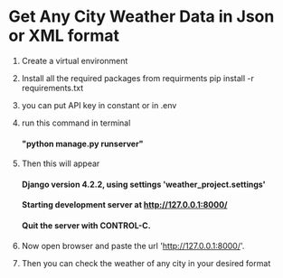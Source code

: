 # Get Any City Weather Data in Json or XML format

1. Create a virtual environment
2. Install all the required packages from requirments
pip install -r requirements.txt
3. you can put API key in constant or in .env
4. run this command in terminal 
    #### "python manage.py runserver"
5. Then this will appear
    #### Django version 4.2.2, using settings 'weather_project.settings'
    #### Starting development server at http://127.0.0.1:8000/
    #### Quit the server with CONTROL-C.

6. Now open browser and paste the url 'http://127.0.0.1:8000/'.

7. Then you can check the weather of any city in your desired format
